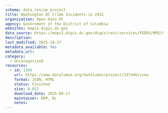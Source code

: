 ```yaml
---
schema: data_rescue_project 
title: Washington DC Crime Incidents in 2012
organization: Open Data DC
agency: Government of the District of Columbia
websites: maps2.dcgis.dc.gov
data_source: https://maps2.dcgis.dc.gov/dcgis/rest/services/FEEDS/MPD/FeatureServer/11
description: 
last_modified: 2025-10-27
metadata_available: Yes
metadata_url: 
category:
  - Uncategorized 
resources:
  - id: 1393
    url: https://www.datalumos.org/datalumos/project/237446/view
    format: JSON, HTML
    status: Finished
    size: 0.012
    download_date: 2025-09-17
    maintainer: DRP, DL
    notes: 
---
```

